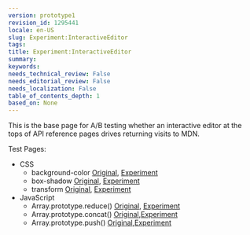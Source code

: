 ```yaml
---
version: prototype1
revision_id: 1295441
locale: en-US
slug: Experiment:InteractiveEditor
tags: 
title: Experiment:InteractiveEditor
summary: 
keywords: 
needs_technical_review: False
needs_editorial_review: False
needs_localization: False
table_of_contents_depth: 1
based_on: None
---
```

<p>This is the base page for A/B testing whether an interactive editor at the tops of API reference pages drives returning visits to MDN.</p>

<p>Test Pages:</p>

<ul>
 <li>CSS
  <ul>
   <li>background-color <a href="/en-US/docs/Web/CSS/background-color">Original</a>, <a href="/en-US/docs/Experiment:InteractiveEditor/background-color">Experiment</a></li>
   <li>box-shadow <a href="/en-US/docs/Web/CSS/box-shadow">Original</a>, <a href="/en-US/docs/Experiment:InteractiveEditor/box-shadow">Experiment</a></li>
   <li>transform <a href="/en-US/docs/Web/CSS/transform">Original</a>, <a href="/en-US/docs/Experiment:InteractiveEditor/transform">Experiment</a></li>
  </ul>
 </li>
 <li>JavaScript
  <ul>
   <li>Array.prototype.reduce() <a href="/en-US/docs/Web/JavaScript/Reference/Global_Objects/Array/Reduce">Original</a>, <a href="/en-US/docs/Experiment:InteractiveEditor/Array.prototype.reduce()">Experiment</a></li>
   <li>Array.prototype.concat() <a href="/en-US/docs/Web/JavaScript/Reference/Global_Objects/Array/concat">Original</a>,<a href="/en-US/docs/Experiment:InteractiveEditor/Array.prototype.concat()">Experiment</a></li>
   <li>Array.prototype.push() <a href="/en-US/docs/Web/JavaScript/Reference/Global_Objects/Array/push">Original</a>,<a href="/en-US/docs/Experiment:InteractiveEditor/Array.prototype.push()">Experiment</a></li>
  </ul>
 </li>
</ul>

